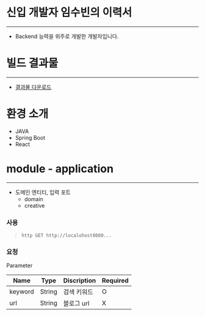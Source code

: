 # 신입 개발자 임수빈의 이력서
------------------------------
- Backend 능력을 위주로 개발한 개발자입니다.

# 빌드 결과물 
--------------------------------
- [결과물 다운로드](https://www.google.com)

# 환경 소개
- JAVA
- Spring Boot
- React


# module - application
----------------------------
- 도메인 엔티티, 입력 포트
  - domain
  - creative

### 사용 
> `http GET http://localohost8080...`



### 요청

Parameter

| Name    | Type | Discription | Required |
---------|--------|--------|---|  
| keyword | String | 검색 키워드 | O |
| url     | String | 블로그 url| X |